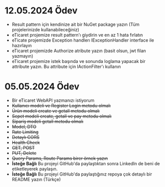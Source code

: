 # 12.05.2024 Ödev
- Result pattern için kendinize ait bir NuGet package yazın (Tüm projelerinizde kullanabileceğiniz)
- eTicaret projemize result pattern'ı giydirin ve en az 1 hata fırlatın
- eTicate projemizde Exception handlerı IExceptionHandler interface ile hazırlayın
- eTicaret projemizde Authorize atribute yazın (basit olsun, jwt filan yazmayın)
- eTicaret projemize istek başında ve sonunda loglama yapacak bir attribute yazın. Bu attribute için IActionFilter'ı kullanın

# 05.05.2024 Ödev
- Bir eTicaret WebAPI yazmanızı istiyorum
- <del>Kullanıcı modeli ve Register Login metodu olmalı</del>
- <del>Ürün modeli create ve getall metodu olmalı</del>
- <del>Sepet modeli create, getall ve pay metodu olmalı</del>
- <del>Sipariş modeli getall metodu olmalı</del>
- <del>Model, DTO</del> 
- <del>Rate Limiting</del>
- <del>Detaylı CORS</del>
- <del>Health Check</del>
- <del>GET, POST</del>
- <del>PUT, Delete</del>
- <del>Query Params, Route Params birer örnek yazın</del>
- **İsteğe Bağlı** Bu projeyi GitHub'da paylaştıktan sonra LinkedIn de beni de etiketleyerek paylaşın.
- **İsteğe Bağlı** Bu projeyi GitHub'da paylaştığınız repoya çok detaylı bir README yazın (Türkçe)




